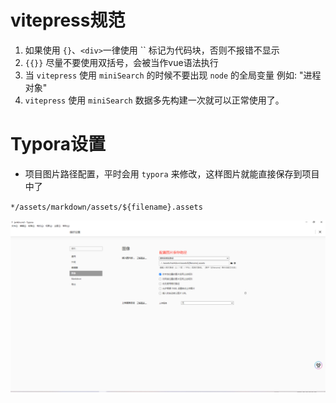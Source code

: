 # vitepress规范

1. 如果使用 `{}`、`<div>`一律使用 `` 标记为代码块，否则不报错不显示
2. `{{}}` 尽量不要使用双括号，会被当作vue语法执行
3. 当 `vitepress` 使用 `miniSearch` 的时候不要出现 `node` 的全局变量 例如: "进程对象"
4. `vitepress` 使用 `miniSearch` 数据多先构建一次就可以正常使用了。



# Typora设置

- 项目图片路径配置，平时会用 `typora` 来修改，这样图片就能直接保存到项目中了

`*/assets/markdown/assets/${filename}.assets`

![image-20230903202152413](../../assets/markdown/assets/12_vitepress.assets/image-20230903202152413.png)